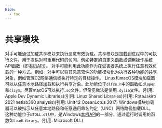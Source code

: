 ```yaml
---
hide:
  - toc
---
```


# 共享模块

对手可能通过加载共享模块来执行恶意有效负载。共享模块是加载到进程中的可执行文件，用于提供对可重用代码的访问，例如特定的自定义函数或调用操作系统API函数（即[本机API](https://attack.mitre.org/techniques/T1106)）。  对手可能利用此功能作为在受害者系统上执行任意有效负载的一种方式。例如，对手可以将其恶意软件的功能模块化为执行各种功能的共享对象，例如管理C2网络通信或执行特定的目标操作。  Linux和macOS模块加载器可以从任意本地路径加载和执行共享对象。此功能位于`dlfcn.h`中的函数如`dlopen`和`dlsym`。尽管macOS可以执行`.so`文件，但常见做法是使用`.dylib`文件。(引用: Apple Dev Dynamic Libraries)(引用: Linux Shared Libraries)(引用: RotaJakiro 2021 netlab360 analysis)(引用: Unit42 OceanLotus 2017)  Windows模块加载器可以被指示从任意本地路径和任意通用命名约定（UNC）网络路径加载DLL。这种功能位于`NTDLL.dll`中，是Windows[本机API](https://attack.mitre.org/techniques/T1106)的一部分，通过运行时调用的函数如`LoadLibrary`。(引用: Microsoft DLL)
